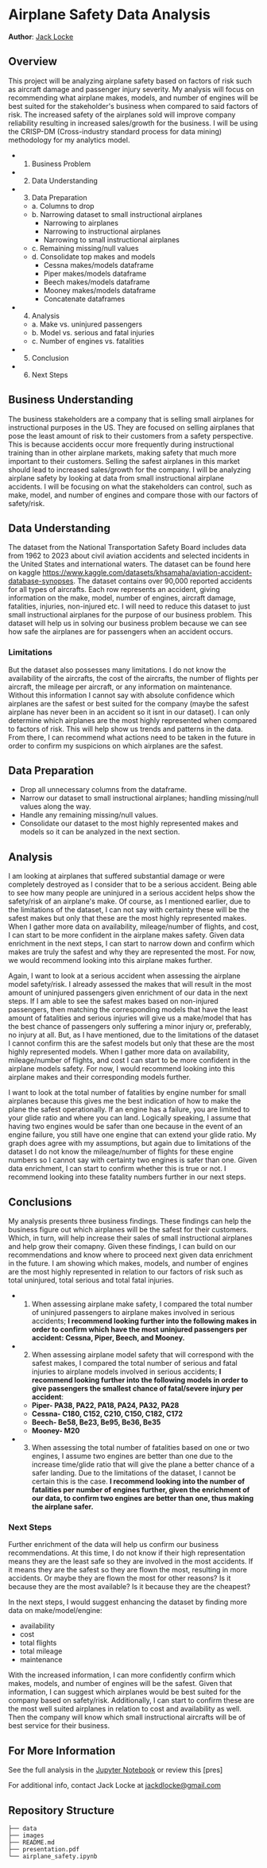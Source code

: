 

# Airplane Safety Data Analysis

**Author**: [Jack Locke](mailto:jackdlocke@gmail.com)

## Overview
This project will be analyzing airplane safety based on factors of risk such as aircraft damage and passenger injury severity. My analysis will focus on recommending what airplane makes, models, and number of engines will be best suited for the stakeholder's business when compared to said factors of risk. The increased safety of the airplanes sold will improve company reliability resulting in increased sales/growth for the business. I will be using the CRISP-DM (Cross-industry standard process for data mining) methodology for my analytics model. 

* 1. Business Problem
* 2. Data Understanding
* 3. Data Preparation
    * a. Columns to drop
    * b. Narrowing dataset to small instructional airplanes
        * Narrowing to airplanes
        * Narrowing to instructional airplanes
        * Narrowing to small instructional airplanes
    * c. Remaining missing/null values
    * d. Consolidate top makes and models
        * Cessna makes/models dataframe
        * Piper makes/models dataframe
        * Beech makes/models dataframe
        * Mooney makes/models dataframe
        * Concatenate dataframes
* 4. Analysis
    * a. Make vs. uninjured passengers
    * b. Model vs. serious and fatal injuries
    * c. Number of engines vs. fatalities
* 5. Conclusion
* 6. Next Steps


## Business Understanding
The business stakeholders are a company that is selling small airplanes for instructional purposes in the US. They are focused on selling airplanes that pose the least amount of risk to their customers from a safety perspective. This is because accidents occur more frequently during instructional training than in other airplane markets, making safety that much more important to their customers. Selling the safest airplanes in this market should lead to increased sales/growth for the company. I will be analyzing airplane safety by looking at data from small instructional airplane accidents. I will be focusing on what the stakeholders can control, such as make, model, and number of engines and compare those with our factors of safety/risk.  

## Data Understanding
The dataset from the National Transportation Safety Board includes data from 1962 to 2023 about civil aviation accidents and selected incidents in the United States and international waters. The dataset can be found here on kaggle https://www.kaggle.com/datasets/khsamaha/aviation-accident-database-synopses. The dataset contains over 90,000 reported accidents for all types of aircrafts. Each row represents an accident, giving information on the make, model, number of engines, aircraft damage, fatalities, injuries, non-injured etc. I will need to reduce this dataset to just small instructional airplanes for the purpose of our business problem. This dataset will help us in solving our business problem because we can see how safe the airplanes are for passengers when an accident occurs.  
### Limitations
But the dataset also possesses many limitations. I do not know the availability of the aircrafts, the cost of the aircrafts, the number of flights per aircraft, the mileage per aircraft, or any information on maintenance. Without this information I cannot say with absolute confidence which airplanes are the safest or best suited for the company (maybe the safest airplane has never been in an accident so it isnt in our dataset). I can only determine which airplanes are the most highly represented when compared to factors of risk. This will help show us trends and patterns in the data. From there, I can recommend what actions need to be taken in the future in order to confirm my suspicions on which airplanes are the safest. 


## Data Preparation
* Drop all unnecessary columns from the dataframe. 
* Narrow our dataset to small instructional airplanes; handling missing/null values along the way. 
* Handle any remaining missing/null values. 
* Consolidate our dataset to the most highly represented makes and models so it can be analyzed in the next section. 


## Analysis
I am looking at airplanes that suffered substantial damage or were completely destroyed as I consider that to be a serious accident. Being able to see how many people are uninjured in a serious accident helps show the safety/risk of an airplane's make. Of course, as I mentioned earlier, due to the limitations of the dataset, I can not say with certainty these will be the safest makes but only that these are the most highly represented makes. When I gather more data on availability, mileage/number of flights, and cost, I can start to be more confident in the airplane makes safety. Given data enrichment in the next steps, I can start to narrow down and confirm which makes are truly the safest and why they are represented the most. For now, we would recommend looking into this airplane makes further. 


Again, I want to look at a serious accident when assessing the airplane model safety/risk. I already assessed the makes that will result in the most amount of uninjured passengers given enrichment of our data in the next steps. If I am able to see the safest makes based on non-injured passengers, then matching the corresponding models that have the least amount of fatalities and serious injuries will give us a make/model that has the best chance of passengers only suffering a minor injury or, preferably, no injury at all. But, as I have mentioned, due to the limitations of the dataset I cannot confirm this are the safest models but only that these are the most highly represented models. When I gather more data on availability, mileage/number of flights, and cost I can start to be more confident in the airplane models safety. For now, I would recommend looking into this airplane makes and their corresponding models further. 

I want to look at the total number of fatalities by engine number for small airplanes because this gives me the best indication of how to make the plane the safest operationally. If an engine has a failure, you are limited to your glide ratio and where you can land. Logically speaking, I assume that having two engines would be safer than one because in the event of an engine failure, you still have one engine that can extend your glide ratio. My graph does agree with my assumptions, but again due to limitations of the dataset I do not know the mileage/number of flights for these engine numbers so I cannot say with certainty two engines is safer than one. Given data enrichment, I can start to confirm whether this is true or not. I recommend looking into these fatality numbers further in our next steps. 



## Conclusions
My analysis presents three business findings. These findings can help the business figure out which airplanes will be the safest for their customers. Which, in turn, will help increase their sales of small instructional airplanes and help grow their comapny. Given these findings, I can build on our recommendations and know where to proceed next given data enrichment in the future. I am showing which makes, models, and number of engines are the most highly represented in relation to our factors of risk such as total uninjured, total serious and total fatal injuries.  

* 1. When assessing airplane make safety, I compared the total number of uninjured passengers to airplane makes involved in serious accidents; **I recommend looking further into the following makes in order to confirm which have the most uninjured passengers per accident: Cessna, Piper, Beech, and Mooney.** 
* 2. When assessing airplane model safety that will correspond with the safest makes, I compared the total number of serious and fatal injuries to airplane models involved in serious accidents; **I recommend looking further into the following models in order to give passengers the smallest chance of fatal/severe injury per accident**: 
    * **Piper- PA38, PA22, PA18, PA24, PA32, PA28** 
    * **Cessna- C180, C152, C210, C150, C182, C172**
    * **Beech- Be58, Be23, Be95, Be36, Be35**
    * **Mooney- M20**
* 3. When assessing the total number of fatalities based on one or two engines, I assume two engines are better than one due to the increase time/glide ratio that will give the plane a better chance of a safer landing. Due to the limitations of the dataset, I cannot be certain this is the case. **I recommend looking into the number of fatalities per number of engines further, given the enrichment of our data, to confirm two engines are better than one, thus making the airplane safer.** 



### Next Steps
Further enrichment of the data will help us confirm our business recommendations. At this time, I do not know if their high representation means they are the least safe so they are involved in the most accidents. If it means they are the safest so they are flown the most, resulting in more accidents. Or maybe they are flown the most for other reasons? Is it because they are the most available? Is it because they are the cheapest?

In the next steps, I would suggest enhancing the dataset by finding more data on make/model/engine: 

* availability
* cost
* total flights
* total mileage
* maintenance

With the increased information, I can more confidently confirm which makes, models, and number of engines will be the safest. Given that information, I can suggest which airplanes would be best suited for the company based on safety/risk. Additionally, I can start to confirm these are the most well suited airplanes in relation to cost and availability as well. Then the company will know which small instructional aircrafts will be of best service for their business. 


## For More Information

See the full analysis in the [Jupyter Notebook](airplane_safety.ipynb) or review this [pres]

For additional info, contact Jack Locke at [jackdlocke@gmail.com](mailto:jackdlocke@gmail.com)



## Repository Structure

```
├── data
├── images
├── README.md
├── presentation.pdf
└── airplane_safety.ipynb
```

